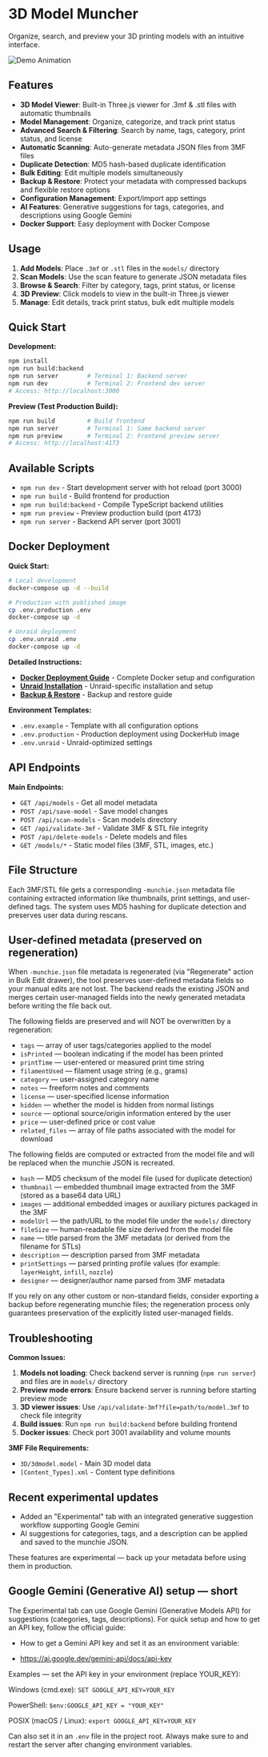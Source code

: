# 3D Model Muncher

Organize, search, and preview your 3D printing models with an intuitive interface.

![Demo Animation](public/images/demo.gif)

## Features

- **3D Model Viewer**: Built-in Three.js viewer for .3mf & .stl files with automatic thumbnails
- **Model Management**: Organize, categorize, and track print status
- **Advanced Search & Filtering**: Search by name, tags, category, print status, and license
- **Automatic Scanning**: Auto-generate metadata JSON files from 3MF files
- **Duplicate Detection**: MD5 hash-based duplicate identification
- **Bulk Editing**: Edit multiple models simultaneously
- **Backup & Restore**: Protect your metadata with compressed backups and flexible restore options
- **Configuration Management**: Export/import app settings
- **AI Features**: Generative suggestions for tags, categories, and descriptions using Google Gemini
- **Docker Support**: Easy deployment with Docker Compose

## Usage

1. **Add Models**: Place `.3mf` or `.stl` files in the `models/` directory
2. **Scan Models**: Use the scan feature to generate JSON metadata files
3. **Browse & Search**: Filter by category, tags, print status, or license
4. **3D Preview**: Click models to view in the built-in Three.js viewer
5. **Manage**: Edit details, track print status, bulk edit multiple models

## Quick Start

**Development:**
```bash
npm install
npm run build:backend
npm run server        # Terminal 1: Backend server
npm run dev           # Terminal 2: Frontend dev server
# Access: http://localhost:3000
```

**Preview (Test Production Build):**
```bash
npm run build         # Build frontend
npm run server        # Terminal 1: Same backend server
npm run preview       # Terminal 2: Frontend preview server
# Access: http://localhost:4173
```

## Available Scripts

- `npm run dev` - Start development server with hot reload (port 3000)
- `npm run build` - Build frontend for production
- `npm run build:backend` - Compile TypeScript backend utilities
- `npm run preview` - Preview production build (port 4173)
- `npm run server` - Backend API server (port 3001)


## Docker Deployment

**Quick Start:**
```bash
# Local development
docker-compose up -d --build

# Production with published image
cp .env.production .env
docker-compose up -d

# Unraid deployment
cp .env.unraid .env
docker-compose up -d
```

**Detailed Instructions:**
- **[Docker Deployment Guide](DOCKER-DEPLOYMENT.md)** - Complete Docker setup and configuration
- **[Unraid Installation](UNRAID.md)** - Unraid-specific installation and setup
- **[Backup & Restore](BACKUP-RESTORE.md)** - Backup and restore guide

**Environment Templates:**
- `.env.example` - Template with all configuration options
- `.env.production` - Production deployment using DockerHub image
- `.env.unraid` - Unraid-optimized settings

## API Endpoints

**Main Endpoints:**
- `GET /api/models` - Get all model metadata
- `POST /api/save-model` - Save model changes
- `POST /api/scan-models` - Scan models directory
- `GET /api/validate-3mf` - Validate 3MF & STL file integrity
- `POST /api/delete-models` - Delete models and files
- `GET /models/*` - Static model files (3MF, STL, images, etc.)

## File Structure

Each 3MF/STL file gets a corresponding `-munchie.json` metadata file containing extracted information like thumbnails, print settings, and user-defined tags. The system uses MD5 hashing for duplicate detection and preserves user data during rescans.

## User-defined metadata (preserved on regeneration)

When `-munchie.json` file metadata is regenerated (via "Regenerate" action in Bulk Edit drawer), the tool preserves user-defined metadata fields so your manual edits are not lost. The backend reads the existing JSON and merges certain user-managed fields into the newly generated metadata before writing the file back out.

The following fields are preserved and will NOT be overwritten by a regeneration:

- `tags` — array of user tags/categories applied to the model
- `isPrinted` — boolean indicating if the model has been printed
- `printTime` — user-entered or measured print time string
- `filamentUsed` — filament usage string (e.g., grams)
- `category` — user-assigned category name
- `notes` — freeform notes and comments
- `license` — user-specified license information
- `hidden` — whether the model is hidden from normal listings
- `source` — optional source/origin information entered by the user
- `price` — user-defined price or cost value
- `related_files` — array of file paths associated with the model for download

The following fields are computed or extracted from the model file and will be replaced when the munchie JSON is recreated. 

- `hash` — MD5 checksum of the model file (used for duplicate detection)
- `thumbnail` — embedded thumbnail image extracted from the 3MF (stored as a base64 data URL)
- `images` — additional embedded images or auxiliary pictures packaged in the 3MF
- `modelUrl` — the path/URL to the model file under the `models/` directory
- `fileSize` — human-readable file size derived from the model file
- `name` — title parsed from the 3MF metadata (or derived from the filename for STLs)
- `description` — description parsed from 3MF metadata
- `printSettings` — parsed printing profile values (for example: `layerHeight`, `infill`, `nozzle`)
- `designer` — designer/author name parsed from 3MF metadata

If you rely on any other custom or non-standard fields, consider exporting a backup before regenerating munchie files; the regeneration process only guarantees preservation of the explicitly listed user-managed fields.

## Troubleshooting

**Common Issues:**
1. **Models not loading**: Check backend server is running (`npm run server`) and files are in `models/` directory
2. **Preview mode errors**: Ensure backend server is running before starting preview mode
3. **3D viewer issues**: Use `/api/validate-3mf?file=path/to/model.3mf` to check file integrity
4. **Build issues**: Run `npm run build:backend` before building frontend
5. **Docker issues**: Check port 3001 availability and volume mounts

**3MF File Requirements:**
- `3D/3dmodel.model` - Main 3D model data
- `[Content_Types].xml` - Content type definitions

## Recent experimental updates

- Added an "Experimental" tab with an integrated generative suggestion workflow supporting Google Gemini
- AI suggestions for categories, tags, and a description can be applied and saved to the munchie JSON.

These features are experimental — back up your metadata before using them in production.

## Google Gemini (Generative AI) setup — short
The Experimental tab can use Google Gemini (Generative Models API) for suggestions (categories, tags, descriptions). For quick setup and how to get an API key, follow the official guide:

- How to get a Gemini API key and set it as an environment variable:

- https://ai.google.dev/gemini-api/docs/api-key

Examples — set the API key in your environment (replace YOUR_KEY):

Windows (cmd.exe):
`SET GOOGLE_API_KEY=YOUR_KEY`

PowerShell:
`$env:GOOGLE_API_KEY = "YOUR_KEY"`

POSIX (macOS / Linux):
`export GOOGLE_API_KEY=YOUR_KEY`

Can also set it in an `.env` file in the project root. Always make sure to and restart the server after changing environment variables.